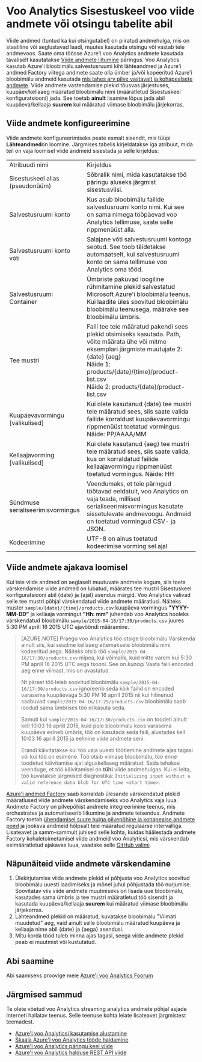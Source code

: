 <properties
    pageTitle="Voo Analytics andmete ja lookup tabelid kasutamine | Microsoft Azure'i"
    description="Viide voo Analytics päringu andmete kasutamine"
    keywords="otsingutabel lähteandmed"
    services="stream-analytics"
    documentationCenter=""
    authors="jeffstokes72"
    manager="jhubbard"
    editor="cgronlun"/>

<tags
    ms.service="stream-analytics"
    ms.devlang="na"
    ms.topic="article"
    ms.tgt_pltfrm="na"
    ms.workload="data-services"
    ms.date="09/26/2016"
    ms.author="jeffstok"/>

# <a name="using-reference-data-or-lookup-tables-in-a-stream-analytics-input-stream"></a>Voo Analytics Sisestuskeel voo viide andmete või otsingu tabelite abil

Viide andmed (tuntud ka kui otsingutabel) on piiratud andmehulga, mis on staatiline või aeglustavad laadi, muutes kasutada otsingu või vastab teie andmevoos. Saate oma töösse Azure'i voo Analytics andmete kasutada tavaliselt kasutatakse [Viide andmete liitumine](https://msdn.microsoft.com/library/azure/dn949258.aspx) päringus. Voo Analytics kasutab Azure'i bloobimälu salvestusruumi kiht lähteandmed ja Azure'i andmed Factory viitega andmete saate olla ümber ja/või kopeeritud Azure'i bloobimälu andmeid kasutada [mis tahes arv pilve vastavalt ja kohapealsete andmete](../data-factory/data-factory-data-movement-activities.md). Viide andmete vastendamise plekid tõusvas järjestuses, kuupäev/kellaaeg määratud bloobimälu nimi (määratletud Sisestuskeel konfiguratsiooni) jada. See toetab **ainult** lisamine lõpus jada abil kuupäeva/kellaaja **suurem** kui määratud viimase bloobimälu järjekorras.

## <a name="configuring-reference-data"></a>Viide andmete konfigureerimine

Viide andmete konfigureerimiseks peate esmalt sisendit, mis tüüpi **Lähteandmed**on loomine. Järgmises tabelis kirjeldatakse iga atribuut, mida teil on vaja loomisel viide andmeid sisestada ja selle kirjeldus:

<table>
<tbody>
<tr>
<td>Atribuudi nimi</td>
<td>Kirjeldus</td>
</tr>
<tr>
<td>Sisestuskeel alias (pseudonüüm)</td>
<td>Sõbralik nimi, mida kasutatakse töö päringu aluseks järgmist sisestusviisi.</td>
</tr>
<tr>
<td>Salvestusruumi konto</td>
<td>Kus asub bloobimälu failide salvestusruumi konto nimi. Kui see on sama nimega tööpäevad voo Analytics tellimuse, saate selle rippmenüüst alla.</td>
</tr>
<tr>
<td>Salvestusruumi konto võti</td>
<td>Salajane võti salvestusruumi kontoga seotud. See toob täidetakse automaatselt, kui salvestusruumi konto on sama tellimuse voo Analytics oma tööd.</td>
</tr>
<tr>
<td>Salvestusruumi Container</td>
<td>Ümbriste pakuvad loogiline rühmitamine plekid salvestatud Microsoft Azure'i bloobimälu teenus. Kui laadite üles soovitud bloobimälu bloobimälu teenusega, määrake see bloobimälu ümbris.</td>
</tr>
<tr>
<td>Tee mustri</td>
<td>Faili tee teie määratud pakendi sees plekid otsimiseks kasutada. Path, võite määrata ühe või mitme eksemplari järgmiste muutujate 2:<BR>{date} {aeg}<BR>Näide 1: products/{date}/{time}/product-list.csv<BR>Näide 2: products/{date}/product-list.csv
</tr>
<tr>
<td>Kuupäevavormingu [valikulised]</td>
<td>Kui olete kasutanud {date} tee mustri teie määratud sees, siis saate valida failide korraldust kuupäevavormingu rippmenüüst toetatud vormingus. Näide: PP/AAAA/MM</td>
</tr>
<tr>
<td>Kellaajavorming [valikulised]</td>
<td>Kui olete kasutanud {aeg} tee mustri teie määratud sees, siis saate valida, kus on korraldatud failide kellaajavormingu rippmenüüst toetatud vormingus. Näide: HH</td>
</tr>
<tr>
<td>Sündmuse serialiseerimisvormingus</td>
<td>Veendumaks, et teie päringud töötavad eeldatult, voo Analytics on vaja teada, millised serialiseerimisvormingus kasutate sissetulevate andmevoogu. Andmeid on toetatud vormingud CSV- ja JSON.</td>
</tr>
<tr>
<td>Kodeerimine</td>
<td>UTF-8 on ainus toetatud kodeerimise vorming sel ajal</td>
</tr>
</tbody>
</table>

## <a name="generating-reference-data-on-a-schedule"></a>Viide andmete ajakava loomisel

Kui teie viide andmed on aeglaselt muutuvate andmete kogum, siis toeta värskendamise viide andmed on lubatud, määrates tee mustri Sisestuskeel konfiguratsiooni abil {date} ja {ajal} asendus märgid. Voo Analytics valivad selle tee mustri põhjal värskendatud viide andmete määratlusi. Näiteks muster `sample/{date}/{time}/products.csv` kuupäeva vormingus **"YYYY-MM-DD"** ja kellaaja vormingut **"Hh: mm"** juhendab voo Analytics hooleks värskendatud bloobimälu `sample/2015-04-16/17:30/products.csv` juures 5:30 PM aprill 16 2015 UTC ajavööndi määramine.

> [AZURE.NOTE] Praegu voo Analytics töö otsige bloobimälu Värskenda ainult siis, kui seadme kellaaeg ettemaksete bloobimälu nimi kodeeritud aega. Näiteks otsib töö `sample/2015-04-16/17:30/products.csv` niipea, kui võimalik, kuid mitte varem kui 5:30 PM aprill 16 2015 UTC aega tsooni. See on *kunagi* Vaata faili encoded aeg enne viimast, mis on avastatud.
> 
> Nt pärast töö leiab soovitud bloobimälu `sample/2015-04-16/17:30/products.csv` ignoreerib seda kõik failid on encoded varasema kuupäevaga 5:30 PM 16 aprill 2015 nii kui hilinenud saabuvad `sample/2015-04-16/17:25/products.csv` bloobimälu saab loodud sama ümbrises töö ei kasuta seda.
> 
> Samuti kui `sample/2015-04-16/17:30/products.csv` on toodeti ainult kell 10:03 16 aprill 2015, kuid pole bloobimälu koos varasema kuupäeva esineb ümbris, töö on kasutada seda faili, alustades kell 10:03 16 aprill 2015 ja eelmine viide andmete seni.
> 
> Erandi käivitatakse kui töö vaja uuesti töötlemine andmete ajas tagasi või kui töö on esimene. Töö otsib viimase bloobimälu, töö enne toodetud käivitamise ajal alguskellaaeg määratud. Seda tehakse veenduge, et töö käivitamisel on **tühi** viide andmehulgas. Kui ei leita, töö kuvatakse järgmised diagnostika: `Initializing input without a valid reference data blob for UTC time <start time>`.


[Azure'i andmed Factory](https://azure.microsoft.com/documentation/services/data-factory/) saab korraldab ülesande värskendatud plekid määratlused viide andmete värskendamiseks voo Analytics vaja luua. Andmete Factory on pilvepõhist andmete integreerimine teenus, mis orchestrates ja automatiseerib liikumine ja andmete teisendus. Andmete Factory toetab [ühendamisel suure hulga pilvepõhine ja kohapealse andmete poed](../data-factory/data-factory-data-movement-activities.md) ja jooksva andmeid hõlpsalt teie määratud regulaarse intervalliga. Lisateavet ja samm-sammult juhised selle kohta, kuidas häälestada andmete Factory kohaletoimetamisel viide andmeid voo Analyticsi, mis värskendab eelmääratletud ajakavas luua, vaadake selle [GitHub valimi](https://github.com/Azure/Azure-DataFactory/tree/master/Samples/ReferenceDataRefreshForASAJobs).

## <a name="tips-on-refreshing-your-reference-data"></a>Näpunäiteid viide andmete värskendamine ##

1. Ülekirjutamise viide andmete plekid ei põhjusta voo Analytics soovitud bloobimälu uuesti laadimiseks ja mõnel juhul põhjustada töö nurjumise. Soovitatav viis viide andmete muutmiseks on lisada uue bloobimälu, kasutades sama ümbris ja tee mustri määratletud töö sisendit ja kasutada kuupäeva/kellaaja **suurem** kui määratud viimase bloobimälu järjekorras.
2.  Lähteandmed plekid on määratud, kuvatakse bloobimälu "Viimati muudetud" aeg, vaid ainult selle bloobimälu määratud kuupäeva ja kellaaja nime abil {date} ja {aega} asendusi.
3.  Mitu korda tööd tuleb minna ajas tagasi, seega viide andmete plekid peab ei muutmist või kustutatud.

## <a name="get-help"></a>Abi saamine
Abi saamiseks proovige meie [Azure'i voo Analytics Foorum](https://social.msdn.microsoft.com/Forums/en-US/home?forum=AzureStreamAnalytics)

## <a name="next-steps"></a>Järgmised sammud
Te olete võetud voo Analytics streaming analytics andmete põhjal asjade Interneti hallatav teenus. Selle teenuse kohta leiate lisateavet järgmistest teemadest.

- [Azure'i voo Analyticsi kasutamise alustamine](stream-analytics-get-started.md)
- [Skaala Azure'i voo Analytics tööde haldamine](stream-analytics-scale-jobs.md)
- [Azure'i voo Analytics päringu keel viide](https://msdn.microsoft.com/library/azure/dn834998.aspx)
- [Azure'i voo Analytics halduse REST API viide](https://msdn.microsoft.com/library/azure/dn835031.aspx)

<!--Link references-->
[stream.analytics.developer.guide]: ../stream-analytics-developer-guide.md
[stream.analytics.scale.jobs]: stream-analytics-scale-jobs.md
[stream.analytics.introduction]: stream-analytics-introduction.md
[stream.analytics.get.started]: stream-analytics-get-started.md
[stream.analytics.query.language.reference]: http://go.microsoft.com/fwlink/?LinkID=513299
[stream.analytics.rest.api.reference]: http://go.microsoft.com/fwlink/?LinkId=517301
